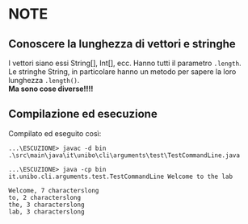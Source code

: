 # NOTE

## Conoscere la lunghezza di vettori e stringhe 
I vettori siano essi String[], Int[], ecc. Hanno tutti il parametro `.length`.  
Le stringhe String, in particolare hanno un metodo per sapere la loro lunghezza `.length()`.  
**Ma sono cose diverse!!!!**

## Compilazione ed esecuzione

Compilato ed eseguito così:

```
...\ESCUZIONE> javac -d bin .\src\main\java\it\unibo\cli\arguments\test\TestCommandLine.java

...\ESCUZIONE> java -cp bin it.unibo.cli.arguments.test.TestCommandLine Welcome to the lab

Welcome, 7 characterslong
to, 2 characterslong
the, 3 characterslong
lab, 3 characterslong
```
